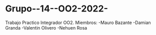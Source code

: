 # Grupo--14--OO2-2022-

Trabajo Practico Integrador OO2.
Miembros:
-Mauro Bazante
-Damian Granda
-Valentin Olivero
-Nehuen Rosa
